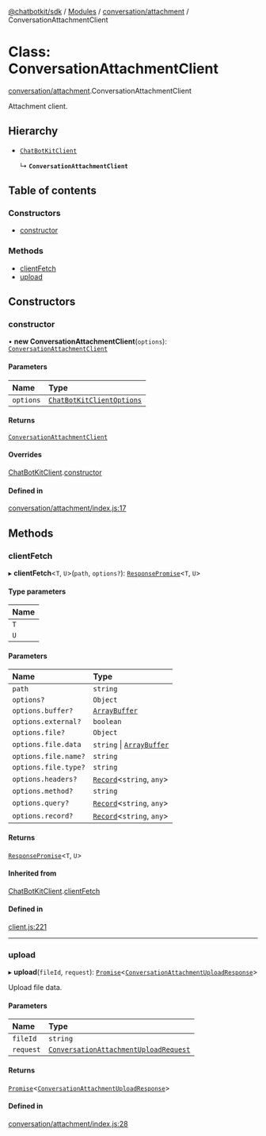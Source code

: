 [@chatbotkit/sdk](../README.md) / [Modules](../modules.md) / [conversation/attachment](../modules/conversation_attachment.md) / ConversationAttachmentClient

# Class: ConversationAttachmentClient

[conversation/attachment](../modules/conversation_attachment.md).ConversationAttachmentClient

Attachment client.

## Hierarchy

- [`ChatBotKitClient`](client.ChatBotKitClient.md)

  ↳ **`ConversationAttachmentClient`**

## Table of contents

### Constructors

- [constructor](conversation_attachment.ConversationAttachmentClient.md#constructor)

### Methods

- [clientFetch](conversation_attachment.ConversationAttachmentClient.md#clientfetch)
- [upload](conversation_attachment.ConversationAttachmentClient.md#upload)

## Constructors

### constructor

• **new ConversationAttachmentClient**(`options`): [`ConversationAttachmentClient`](conversation_attachment.ConversationAttachmentClient.md)

#### Parameters

| Name | Type |
| :------ | :------ |
| `options` | [`ChatBotKitClientOptions`](../interfaces/client.ChatBotKitClientOptions.md) |

#### Returns

[`ConversationAttachmentClient`](conversation_attachment.ConversationAttachmentClient.md)

#### Overrides

[ChatBotKitClient](client.ChatBotKitClient.md).[constructor](client.ChatBotKitClient.md#constructor)

#### Defined in

[conversation/attachment/index.js:17](https://github.com/chatbotkit/node-sdk/blob/main/packages/sdk/src/conversation/attachment/index.js#L17)

## Methods

### clientFetch

▸ **clientFetch**\<`T`, `U`\>(`path`, `options?`): [`ResponsePromise`](client.ResponsePromise.md)\<`T`, `U`\>

#### Type parameters

| Name |
| :------ |
| `T` |
| `U` |

#### Parameters

| Name | Type |
| :------ | :------ |
| `path` | `string` |
| `options?` | `Object` |
| `options.buffer?` | [`ArrayBuffer`]( https://developer.mozilla.org/docs/Web/JavaScript/Reference/Global_Objects/ArrayBuffer ) |
| `options.external?` | `boolean` |
| `options.file?` | `Object` |
| `options.file.data` | `string` \| [`ArrayBuffer`]( https://developer.mozilla.org/docs/Web/JavaScript/Reference/Global_Objects/ArrayBuffer ) |
| `options.file.name?` | `string` |
| `options.file.type?` | `string` |
| `options.headers?` | [`Record`]( https://www.typescriptlang.org/docs/handbook/utility-types.html#recordkeys-type )\<`string`, `any`\> |
| `options.method?` | `string` |
| `options.query?` | [`Record`]( https://www.typescriptlang.org/docs/handbook/utility-types.html#recordkeys-type )\<`string`, `any`\> |
| `options.record?` | [`Record`]( https://www.typescriptlang.org/docs/handbook/utility-types.html#recordkeys-type )\<`string`, `any`\> |

#### Returns

[`ResponsePromise`](client.ResponsePromise.md)\<`T`, `U`\>

#### Inherited from

[ChatBotKitClient](client.ChatBotKitClient.md).[clientFetch](client.ChatBotKitClient.md#clientfetch)

#### Defined in

[client.js:221](https://github.com/chatbotkit/node-sdk/blob/main/packages/sdk/src/client.js#L221)

___

### upload

▸ **upload**(`fileId`, `request`): [`Promise`]( https://developer.mozilla.org/docs/Web/JavaScript/Reference/Global_Objects/Promise )\<[`ConversationAttachmentUploadResponse`](../modules/conversation_attachment_v1.md#conversationattachmentuploadresponse)\>

Upload file data.

#### Parameters

| Name | Type |
| :------ | :------ |
| `fileId` | `string` |
| `request` | [`ConversationAttachmentUploadRequest`](../modules/conversation_attachment_v1.md#conversationattachmentuploadrequest) |

#### Returns

[`Promise`]( https://developer.mozilla.org/docs/Web/JavaScript/Reference/Global_Objects/Promise )\<[`ConversationAttachmentUploadResponse`](../modules/conversation_attachment_v1.md#conversationattachmentuploadresponse)\>

#### Defined in

[conversation/attachment/index.js:28](https://github.com/chatbotkit/node-sdk/blob/main/packages/sdk/src/conversation/attachment/index.js#L28)
